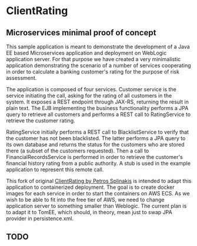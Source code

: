 # ClientRating
## Microservices minimal proof of concept

This sample application is meant to demonstrate the development of a Java EE based Microservices application and deployment on WebLogic application server. For that purpose we have created a very minimalistic application demonstrating the scenario of a number of services cooperating in order to calculate a banking customer's rating for the purpose of risk assessment. 

The application is composed of four services. Customer service is the service initiating the call, asking for the rating of all customers in the system. It exposes a REST endpoint through JAX-RS, returning the result in plain text. The EJB implementing the business functionality performs a JPA query to retrieve all customers and performs a REST call to RatingService to retrieve the customer rating. 

RatingService initially performs a REST call to BlacklistService to verify that the customer has not been blacklisted. The latter performs a JPA query to its own database and returns the status for the customers who are stored there (a subset of the customers requested). Then a call to FinancialRecordsService is performed in order to retrieve the customer's financial history rating from a public authority. A stub is used in the example application to represent this remote call. 

This fork of original [ClientRating by Petros Splinakis](https://github.com/psplinakis/ClientRating) is intended to adapt this application to containerized deployment. The goal is to create docker images for each service in order to start the containers on AWS ECS. As we wish to be able to fit into the free tier of AWS, we need to change application server to something smaller than Weblogic. The current plan is to adapt it to TomEE, which should, in theory, mean just to swap JPA provider in persistence.xml.

## TODO

